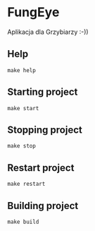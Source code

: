 # FungEye
Aplikacja dla Grzybiarzy :-))

## Help

```
make help
```

## Starting project

```
make start
```
## Stopping project

```
make stop
```

## Restart project

```
make restart
```

## Building project

```
make build
```